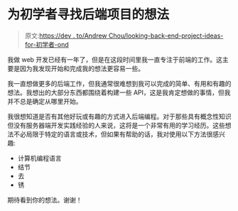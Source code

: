# 为初学者寻找后端项目的想法

> 原文:[https://dev . to/Andrew Chou/looking-back-end-project-ideas-for-初学者-ond](https://dev.to/andrewchou/looking-for-back-end-project-ideas-for-beginners-ond)

我做 web 开发已经有一年了，但是在这段时间里我一直专注于前端的工作。这主要是因为我发现开始和完成我的想法更容易一些。

我一直想做更多的后端工作，但我通常很难想到我可以完成的简单、有用和有趣的想法。我想出的大部分东西都围绕着构建一些 API，这是我肯定想做的事情，但我并不总是确定从哪里开始。

我很想知道是否有其他好玩或有趣的方式进入后端编程。对于那些具有概念性知识但没有服务器端开发实践经验的人来说，这将是一个非常有用的学习经历。这些想法不必局限于特定的语言或技术，但如果有帮助的话，我对使用以下方法很感兴趣:

*   计算机编程语言
*   结节
*   去
*   锈

期待看到你的想法。谢谢！